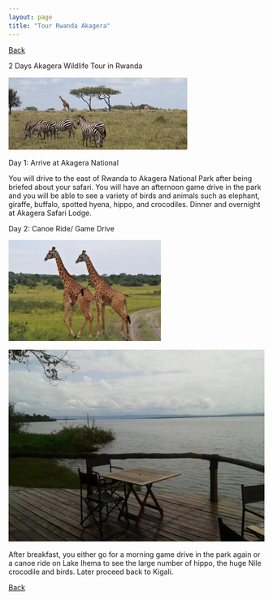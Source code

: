 ```yaml
---
layout: page
title: "Tour Rwanda Akagera"
---
```

[Back](/tourprograms.md)

2 Days Akagera Wildlife Tour in Rwanda

![akagera_zebra](/assets/rwanda_akagera_zebra.jpg)

Day 1: Arrive at Akagera National 

You will drive to the east of Rwanda to Akagera National Park after being briefed about your safari. You will have an afternoon game drive in the park and you will be able to see a variety of birds and animals such as elephant, giraffe, buffalo, spotted hyena, hippo, and crocodiles. Dinner and overnight at Akagera Safari Lodge.

Day 2: Canoe Ride/ Game Drive

![akagera_giraffe](/assets/rwanda_akagera_giraffe.jpg)

![akagera_ihema](/assets/rwanda_akagera_ihema.jpg)

After breakfast, you either go for a morning game drive in the park again or a canoe ride on Lake Ihema to see the large number of hippo, the huge Nile crocodile and birds. Later proceed back to Kigali.

[Back](/tourprograms.md)

